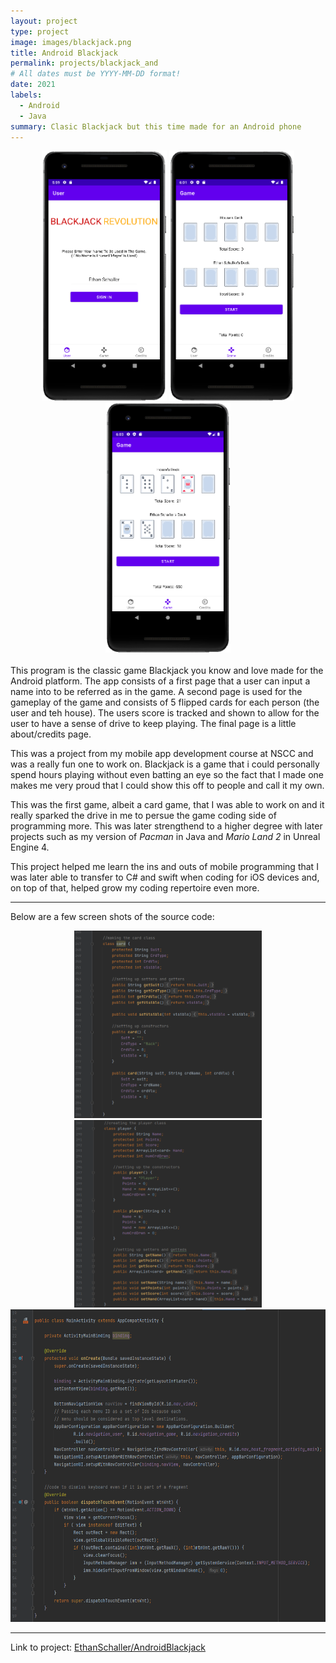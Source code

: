 ```yaml
---
layout: project
type: project
image: images/blackjack.png
title: Android Blackjack
permalink: projects/blackjack_and
# All dates must be YYYY-MM-DD format!
date: 2021
labels:
  - Android
  - Java
summary: Clasic Blackjack but this time made for an Android phone
---
```


<div class="ui small rounded images" style="text-align:center">
  <img class="ui image" style="width:200px;height:400px;" src="../images/blackjack_home.png">
  <img class="ui image" style="width:200px;height:400px;" src="../images/blackjack_game1.png">
  <img class="ui image" style="width:200px;height:400px;" src="../images/blackjack_game2.png">
</div>

<br/>
This program is the classic game Blackjack you know and love made for the Android platform. The app consists of a first page that a user can input a name into to be referred as in the game. A second page is used for the gameplay of the game and consists of 5 flipped cards for each person (the user and teh house). The users score is tracked and shown to allow for the user to have a sense of drive to keep playing. The final page is a little about/credits page. 

This was a project from my mobile app development course at NSCC and was a really fun one to work on. Blackjack is a game that i could personally spend hours playing without even batting an eye so the fact that I made one makes me very proud that I could show this off to people and call it my own.

This was the first game, albeit a card game, that I was able to work on and it really sparked the drive in me to persue the game coding side of programming more. This was later strengthend to a higher degree with later projects such as my version of <em>Pacman</em> in Java and <em>Mario Land 2</em> in Unreal Engine 4.

This project helped me learn the ins and outs of mobile programming that I was later able to transfer to C# and swift when coding for iOS devices and, on top of that, helped grow my coding repertoire even more. 

<hr>

Below are a few screen shots of the source code:

<div class="ui small rounded images" style="text-align:center">
  <img class="ui image" style="width:300px;height:300px;" src="../images/blackjack_code1.png">
  <img class="ui image" style="width:300px;height:300px;" src="../images/blackjack_code2.png">
  <img class="ui image" style="width:550px;height:500px;" src="../images/blackjack_code3.png">
</div>

<hr>

Link to project: <a href="https://github.com/EthanSchaller/AndroidBlackjack"><i class="large github icon"></i>EthanSchaller/AndroidBlackjack</a>

<br/>